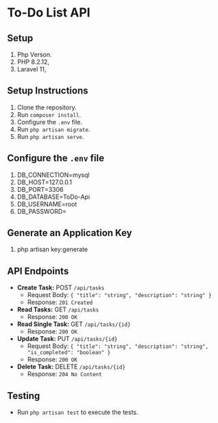 # To-Do List API


## Setup

1. Php Verson.
2. PHP 8.2.12,
3. Laravel 11,

## Setup Instructions

1. Clone the repository.
2. Run `composer install`.
3. Configure the `.env` file.
4. Run `php artisan migrate`.
5. Run `php artisan serve`.

## Configure the `.env` file

1. DB_CONNECTION=mysql
2. DB_HOST=127.0.0.1
3. DB_PORT=3306
4. DB_DATABASE=ToDo-Api
5. DB_USERNAME=root
6. DB_PASSWORD=

## Generate an Application Key

1. php artisan key:generate

## API Endpoints

- **Create Task:** POST `/api/tasks`
  - Request Body: `{ "title": "string", "description": "string" }`
  - Response: `201 Created`
- **Read Tasks:** GET `/api/tasks`
  - Response: `200 OK`
- **Read Single Task:** GET `/api/tasks/{id}`
  - Response: `200 OK`
- **Update Task:** PUT `/api/tasks/{id}`
  - Request Body: `{ "title": "string", "description": "string", "is_completed": "boolean" }`
  - Response: `200 OK`
- **Delete Task:** DELETE `/api/tasks/{id}`
  - Response: `204 No Content`

## Testing

- Run `php artisan test` to execute the tests.
